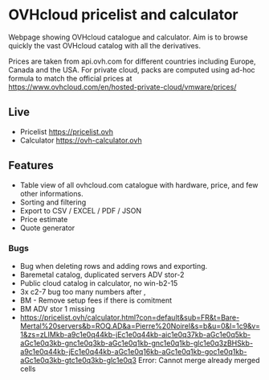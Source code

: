 # OVHcloud pricelist and calculator
Webpage showing OVHcloud catalogue and calculator.
Aim is to browse quickly the vast OVHcloud catalog with all the derivatives.

Prices are taken from api.ovh.com for different countries including Europe, Canada and the USA.
For private cloud, packs are computed using ad-hoc formula to match the official prices at https://www.ovhcloud.com/en/hosted-private-cloud/vmware/prices/


## Live
* Pricelist https://pricelist.ovh
* Calculator https://ovh-calculator.ovh

## Features
* Table view of all ovhcloud.com catalogue with hardware, price, and few other informations.
* Sorting and filtering
* Export to CSV / EXCEL / PDF / JSON
* Price estimate
* Quote generator



### Bugs
- Bug when deleting rows and adding rows and exporting.
- Baremetal catalog, duplicated servers ADV stor-2
- Public cloud catalog in calculator, no win-b2-15
- 3x c2-7 bug too many numbers after ,
- BM - Remove setup fees if there is comitment
- BM ADV stor 1 missing 
- https://pricelist.ovh/calculator.html?con=default&sub=FR&t=Bare-Mertal%20servers&b=ROQ.AD&a=Pierre%20Noirel&s=b&u=0&l=1c9&v=1&zs=zLIMkb-a9c1e0q44kb-jEc1e0q44kb-aic1e0q37kb-aGc1e0q5kb-aGc1e0q3kb-gnc1e0q3kb-aGc1e0q1kb-gnc1e0q1kb-glc1e0q3zBHSkb-a9c1e0q44kb-jEc1e0q44kb-aGc1e0q16kb-aGc1e0q1kb-goc1e0q1kb-aGc1e0q3kb-gtc1e0q3kb-glc1e0q3 
Error: Cannot merge already merged cells

